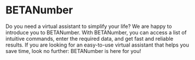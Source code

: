 # BETANumber
Do you need a virtual assistant to simplify your life?
We are happy to introduce you to BETANumber.
With BETANumber, you can access a list of intuitive commands,
enter the required data, and get fast and reliable results.
If you are looking for an easy-to-use virtual assistant
that helps you save time, look no further:
BETANumber is here for you!
